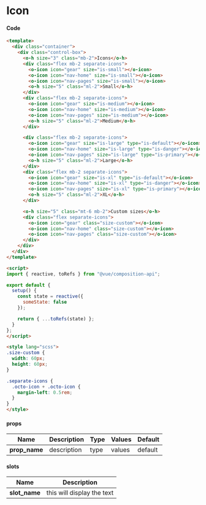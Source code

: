 # Icon

<Demo componentName="examples-icon-doc" />

#### Code
```html
<template>
  <div class="container">
    <div class="control-box">
      <o-h size="3" class="mb-2">Icons</o-h>
      <div class="flex mb-2 separate-icons">
        <o-icon icon="gear" size="is-small"></o-icon>
        <o-icon icon="nav-home" size="is-small"></o-icon>
        <o-icon icon="nav-pages" size="is-small"></o-icon>
        <o-h size="5" class="ml-2">Small</o-h>
      </div>
      <div class="flex mb-2 separate-icons">
        <o-icon icon="gear" size="is-medium"></o-icon>
        <o-icon icon="nav-home" size="is-medium"></o-icon>
        <o-icon icon="nav-pages" size="is-medium"></o-icon>
        <o-h size="5" class="ml-2">Medium</o-h>
      </div>

      <div class="flex mb-2 separate-icons">
        <o-icon icon="gear" size="is-large" type="is-default"></o-icon>
        <o-icon icon="nav-home" size="is-large" type="is-danger"></o-icon>
        <o-icon icon="nav-pages" size="is-large" type="is-primary"></o-icon>
        <o-h size="5" class="ml-2">Large</o-h>
      </div>
      <div class="flex mb-2 separate-icons">
        <o-icon icon="gear" size="is-xl" type="is-default"></o-icon>
        <o-icon icon="nav-home" size="is-xl" type="is-danger"></o-icon>
        <o-icon icon="nav-pages" size="is-xl" type="is-primary"></o-icon>
        <o-h size="5" class="ml-2">XL</o-h>
      </div>

      <o-h size="5" class="mt-6 mb-2">Custom sizes</o-h>
      <div class="flex separate-icons">
        <o-icon icon="gear" class="size-custom"></o-icon>
        <o-icon icon="nav-home" class="size-custom"></o-icon>
        <o-icon icon="nav-pages" class="size-custom"></o-icon>
      </div>
    </div>
  </div>
</template>

<script>
import { reactive, toRefs } from "@vue/composition-api";

export default {
  setup() {
    const state = reactive({
      someState: false
    });

    return { ...toRefs(state) };
  }
};
</script>

<style lang="scss">
.size-custom {
  width: 60px;
  height: 60px;
}

.separate-icons {
  .octo-icon + .octo-icon {
    margin-left: 0.5rem;
  }
}
</style>
```

#### props

|Name|Description|Type|Values|Default|
|---|---|---|---|---|
|**prop_name**|description|type|values|default|

#### slots

|Name|Description|
|---|---|
|**slot_name**|this will display the text|

<portal-target name="octo-modals" transition="o-modal-transition" multiple />
<portal-target name="octo-popups" />